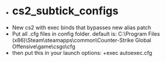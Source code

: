 - # cs2_subtick_configs
- New cs2 with exec binds that bypasses new alias patch
- Put all .cfg files in config folder. default is: C:\Program Files (x86)\Steam\steamapps\common\Counter-Strike Global Offensive\game\csgo\cfg
- then put this in your launch options: +exec autoexec.cfg
